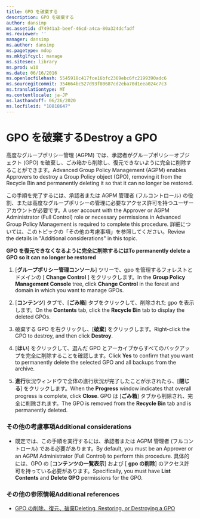 ```yaml
---
title: GPO を破棄する
description: GPO を破棄する
author: dansimp
ms.assetid: d74941a3-beef-46cd-a4ca-80a324dcfadf
ms.reviewer: ''
manager: dansimp
ms.author: dansimp
ms.pagetype: mdop
ms.mktglfcycl: manage
ms.sitesec: library
ms.prod: w10
ms.date: 06/16/2016
ms.openlocfilehash: 5545918c417fce16bfc2369ebc6fc2199390adc6
ms.sourcegitcommit: 354664bc527d93f80687cd2eba70d1eea024c7c3
ms.translationtype: MT
ms.contentlocale: ja-JP
ms.lasthandoff: 06/26/2020
ms.locfileid: "10818647"
---
```

# <span data-ttu-id="3cf9e-103">GPO を破棄する</span><span class="sxs-lookup"><span data-stu-id="3cf9e-103">Destroy a GPO</span></span>


<span data-ttu-id="3cf9e-104">高度なグループポリシー管理 (AGPM) では、承認者がグループポリシーオブジェクト (GPO) を破棄し、ごみ箱から削除し、復元できないように完全に削除することができます。</span><span class="sxs-lookup"><span data-stu-id="3cf9e-104">Advanced Group Policy Management (AGPM) enables Approvers to destroy a Group Policy object (GPO), removing it from the Recycle Bin and permanently deleting it so that it can no longer be restored.</span></span>

<span data-ttu-id="3cf9e-105">この手順を完了するには、承認者または AGPM 管理者 (フルコントロール) の役割、または高度なグループポリシーの管理に必要なアクセス許可を持つユーザーアカウントが必要です。</span><span class="sxs-lookup"><span data-stu-id="3cf9e-105">A user account with the Approver or AGPM Administrator (Full Control) role or necessary permissions in Advanced Group Policy Management is required to complete this procedure.</span></span> <span data-ttu-id="3cf9e-106">詳細については、このトピックの「その他の考慮事項」を参照してください。</span><span class="sxs-lookup"><span data-stu-id="3cf9e-106">Review the details in "Additional considerations" in this topic.</span></span>

**<span data-ttu-id="3cf9e-107">GPO を復元できなくなるように完全に削除するには</span><span class="sxs-lookup"><span data-stu-id="3cf9e-107">To permanently delete a GPO so it can no longer be restored</span></span>**

1.  <span data-ttu-id="3cf9e-108">[**グループポリシー管理コンソール**] ツリーで、gpo を管理するフォレストとドメインの [ **Change Control** ] をクリックします。</span><span class="sxs-lookup"><span data-stu-id="3cf9e-108">In the **Group Policy Management Console** tree, click **Change Control** in the forest and domain in which you want to manage GPOs.</span></span>

2.  <span data-ttu-id="3cf9e-109">[**コンテンツ**] タブで、[**ごみ箱**] タブをクリックして、削除された gpo を表示します。</span><span class="sxs-lookup"><span data-stu-id="3cf9e-109">On the **Contents** tab, click the **Recycle Bin** tab to display the deleted GPOs.</span></span>

3.  <span data-ttu-id="3cf9e-110">破棄する GPO を右クリックし、[**破棄**] をクリックします。</span><span class="sxs-lookup"><span data-stu-id="3cf9e-110">Right-click the GPO to destroy, and then click **Destroy**.</span></span>

4.  <span data-ttu-id="3cf9e-111">[**はい**] をクリックして、選んだ GPO とアーカイブからすべてのバックアップを完全に削除することを確認します。</span><span class="sxs-lookup"><span data-stu-id="3cf9e-111">Click **Yes** to confirm that you want to permanently delete the selected GPO and all backups from the archive.</span></span>

5.  <span data-ttu-id="3cf9e-112">**進行**状況ウィンドウで全体の進行状況が完了したことが示されたら、[**閉じる**] をクリックします。</span><span class="sxs-lookup"><span data-stu-id="3cf9e-112">When the **Progress** window indicates that overall progress is complete, click **Close**.</span></span> <span data-ttu-id="3cf9e-113">GPO は [**ごみ箱**] タブから削除され、完全に削除されます。</span><span class="sxs-lookup"><span data-stu-id="3cf9e-113">The GPO is removed from the **Recycle Bin** tab and is permanently deleted.</span></span>

### <span data-ttu-id="3cf9e-114">その他の考慮事項</span><span class="sxs-lookup"><span data-stu-id="3cf9e-114">Additional considerations</span></span>

-   <span data-ttu-id="3cf9e-115">既定では、この手順を実行するには、承認者または AGPM 管理者 (フルコントロール) である必要があります。</span><span class="sxs-lookup"><span data-stu-id="3cf9e-115">By default, you must be an Approver or an AGPM Administrator (Full Control) to perform this procedure.</span></span> <span data-ttu-id="3cf9e-116">具体的には、GPO の [**コンテンツの一覧表示**] および [ **gpo の削除**] のアクセス許可を持っている必要があります。</span><span class="sxs-lookup"><span data-stu-id="3cf9e-116">Specifically, you must have **List Contents** and **Delete GPO** permissions for the GPO.</span></span>

### <span data-ttu-id="3cf9e-117">その他の参照情報</span><span class="sxs-lookup"><span data-stu-id="3cf9e-117">Additional references</span></span>

-   [<span data-ttu-id="3cf9e-118">GPO の削除、復元、破棄</span><span class="sxs-lookup"><span data-stu-id="3cf9e-118">Deleting, Restoring, or Destroying a GPO</span></span>](deleting-restoring-or-destroying-a-gpo.md)

 

 





